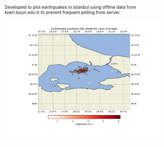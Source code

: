 Developed to plot earthquakes in istanbul using offline data from koeri.boun.edu.tr to prevent frequent polling from server.

![Description of Image](last_earthquakes_istanbul.png)
